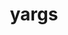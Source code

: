 ---
blog: http://yargs.js.org/blog.html
codehost: https://github.com/https://github.com/yargs/yargs
logohandle: js_yargs
sort: yargs
title: yargs
website: https://yargs.js.org/
---